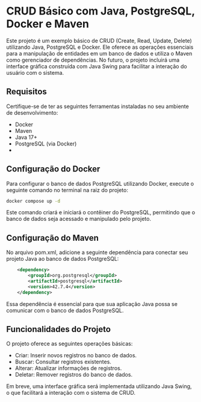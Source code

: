 # CRUD Básico com Java, PostgreSQL, Docker e Maven

Este projeto é um exemplo básico de CRUD (Create, Read, Update, Delete) utilizando Java, PostgreSQL e Docker. Ele oferece as operações essenciais para a manipulação de entidades em um banco de dados e utiliza o Maven como gerenciador de dependências. No futuro, o projeto incluirá uma interface gráfica construída com Java Swing para facilitar a interação do usuário com o sistema.

## Requisitos

Certifique-se de ter as seguintes ferramentas instaladas no seu ambiente de desenvolvimento:

- Docker
- Maven
- Java 17+
- PostgreSQL (via Docker)
- 
## Configuração do Docker

Para configurar o banco de dados PostgreSQL utilizando Docker, execute o seguinte comando no terminal na raiz do projeto:

```bash
docker compose up -d
```
Este comando criará e iniciará o contêiner do PostgreSQL, permitindo que o banco de dados seja acessado e manipulado pelo projeto.

## Configuração do Maven

No arquivo pom.xml, adicione a seguinte dependência para conectar seu projeto Java ao banco de dados PostgreSQL:

```xml
    <dependency>
        <groupId>org.postgresql</groupId>
        <artifactId>postgresql</artifactId>
        <version>42.7.4</version>
    </dependency>
```

Essa dependência é essencial para que sua aplicação Java possa se comunicar com o banco de dados PostgreSQL.

## Funcionalidades do Projeto
O projeto oferece as seguintes operações básicas:

- Criar: Inserir novos registros no banco de dados.
- Buscar: Consultar registros existentes.
- Alterar: Atualizar informações de registros.
- Deletar: Remover registros do banco de dados.

Em breve, uma interface gráfica será implementada utilizando Java Swing, o que facilitará a interação com o sistema de CRUD.

